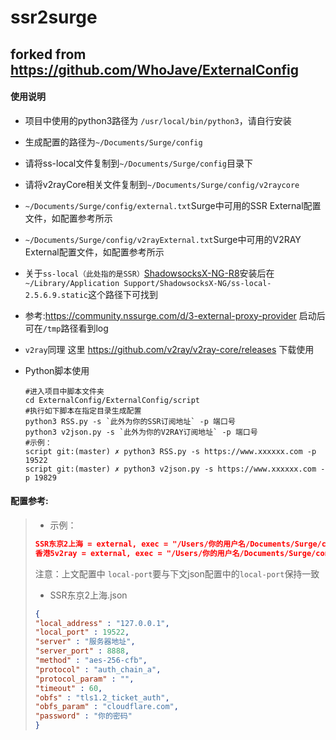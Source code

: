 # ssr2surge
## forked from https://github.com/WhoJave/ExternalConfig

#### 使用说明

- 项目中使用的python3路径为 `/usr/local/bin/python3`，请自行安装

- 生成配置的路径为`~/Documents/Surge/config`

- 请将ss-local文件复制到`~/Documents/Surge/config`目录下

- 请将v2rayCore相关文件复制到`~/Documents/Surge/config/v2raycore`

- `~/Documents/Surge/config/external.txt`Surge中可用的SSR External配置文件，如配置参考所示

- `~/Documents/Surge/config/v2rayExternal.txt`Surge中可用的V2RAY External配置文件，如配置参考所示

- 关于`ss-local（此处指的是SSR）`[ShadowsocksX-NG-R8](https://github.com/qinyuhang/ShadowsocksX-NG-R/releases)安装后在`~/Library/Application Support/ShadowsocksX-NG/ss-local-2.5.6.9.static`这个路径下可找到

- 参考:https://community.nssurge.com/d/3-external-proxy-provider 启动后可在`/tmp`路径看到log

- `v2ray`同理 这里 https://github.com/v2ray/v2ray-core/releases 下载使用

- Python脚本使用

  ```shell
  #进入项目中脚本文件夹
  cd ExternalConfig/ExternalConfig/script
  #执行如下脚本在指定目录生成配置
  python3 RSS.py -s `此外为你的SSR订阅地址` -p 端口号
  python3 v2json.py -s `此外为你的V2RAY订阅地址` -p 端口号
  #示例：
  script git:(master) ✗ python3 RSS.py -s https://www.xxxxxx.com -p 19522 
  script git:(master) ✗ python3 v2json.py -s https://www.xxxxxx.com -p 19829
  ```

#### 配置参考:

>- 示例：
>
>```json
>SSR东京2上海 = external, exec = "/Users/你的用户名/Documents/Surge/config/ss-local", local-port = 19522, args = "-c", args = "/Users/你的用户名/Documents/Surge/config/SSRJson/SSR东京2上海.json", addresses = "服务器IP"
>香港5v2ray = external, exec = "/Users/你的用户名/Documents/Surge/config/v2ray-core/v2ray", local-port = 19829, args = "--config=/Users/你的用户名/Documents/Surge/config/vmessJson/香港5v2ray.json", addresses = "服务器IP"
>```
>
>注意：上文配置中 `local-port`要与下文json配置中的`local-port`保持一致
>
>- SSR东京2上海.json
>
>```json
>{
>"local_address" : "127.0.0.1",
>"local_port" : 19522,
>"server" : "服务器地址",
>"server_port" : 8888,
>"method" : "aes-256-cfb",
>"protocol" : "auth_chain_a",
>"protocol_param" : "",
>"timeout" : 60,
>"obfs" : "tls1.2_ticket_auth",
>"obfs_param" : "cloudflare.com",
>"password" : "你的密码"
>}
>```
